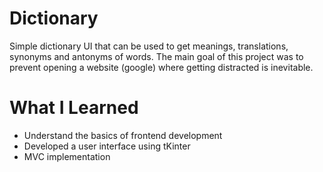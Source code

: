 # Dictionary
Simple dictionary UI that can be used to get meanings, translations, synonyms and antonyms of words. The main goal of this project was to prevent opening a website (google) where getting distracted is inevitable.

# What I Learned
* Understand the basics of frontend development
* Developed a user interface using tKinter
* MVC implementation
